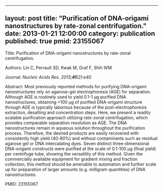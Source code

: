 
---
layout: post
title:  "Purification of DNA-origami nanostructures by rate-zonal centrifugation."
date:   2013-01-21 12:00:00
category:  publication
published: true
pmid: 23155067
---

Title: Purification of DNA-origami nanostructures by rate-zonal centrifugation.

Authors: Lin C, Perrault SD, Kwak M, Graf F, Shih WM

Journal: *Nucleic Acids Res. 2013;**41**(2):e40*

Abstract: Most previously reported methods for purifying DNA-origami nanostructures rely on agarose-gel electrophoresis (AGE) for separation. Although AGE is routinely used to yield 0.1-1 µg purified DNA nanostructures, obtaining >100 µg of purified DNA-origami structure through AGE is typically laborious because of the post-electrophoresis extraction, desalting and concentration steps. Here, we present a readily scalable purification approach utilizing rate-zonal centrifugation, which provides comparable separation resolution as AGE. The DNA nanostructures remain in aqueous solution throughout the purification process. Therefore, the desired products are easily recovered with consistently high yield (40-80%) and without contaminants such as residual agarose gel or DNA intercalating dyes. Seven distinct three-dimensional DNA-origami constructs were purified at the scale of 0.1-100 µg (final yield) per centrifuge tube, showing the versatility of this method. Given the commercially available equipment for gradient mixing and fraction collection, this method should be amenable to automation and further scale up for preparation of larger amounts (e.g. milligram quantities) of DNA nanostructures.

PMID: 23155067


